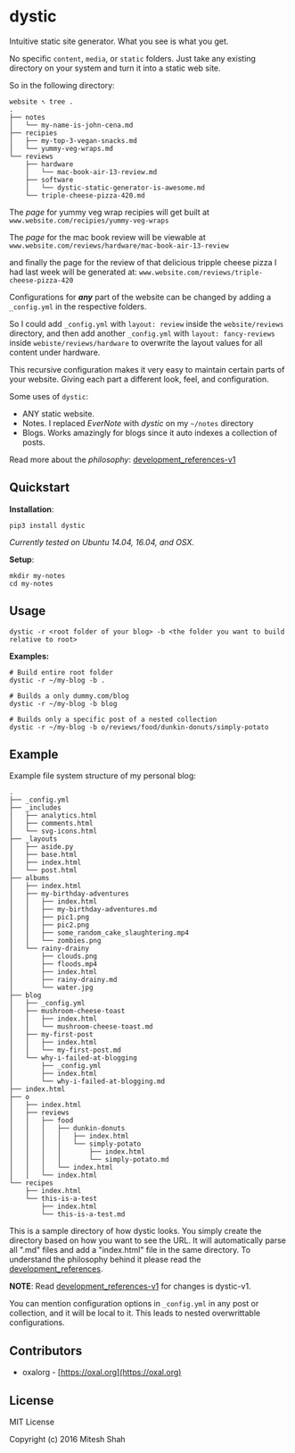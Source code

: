 # dystic

Intuitive static site generator. What you see is what you get.

No specific `content`, `media`, or `static` folders. Just take
any existing directory on your system and turn it into a static
web site.

So in the following directory:

```
website ➴ tree .
.
├── notes
│   └── my-name-is-john-cena.md
├── recipies
│   ├── my-top-3-vegan-snacks.md
│   └── yummy-veg-wraps.md
└── reviews
    ├── hardware
    │   └── mac-book-air-13-review.md
    ├── software
    │   └── dystic-static-generator-is-awesome.md
    └── triple-cheese-pizza-420.md
```

The *page* for yummy veg wrap recipies will get built at 
`www.website.com/recipies/yummy-veg-wraps`

The *page* for the mac book review will be viewable at
`www.website.com/reviews/hardware/mac-book-air-13-review`

and finally the page for the review of that delicious tripple
cheese pizza I had last week will be generated at:
`www.website.com/reviews/triple-cheese-pizza-420`

Configurations for ***any*** part of the website can be
changed by adding a `_config.yml` in the respective folders.

So I could add `_config.yml` with `layout: review` inside the
`website/reviews` directory, and then add another `_config.yml`
with `layout: fancy-reviews` inside `webiste/reviews/hardware`
to overwrite the layout values for all content under hardware.

This recursive configuration makes it very easy to maintain
certain parts of your website. Giving each part a different
look, feel, and configuration.

Some uses of `dystic`:

- ANY static website.
- Notes. I replaced *EverNote* with *dystic* on my `~/notes`
  directory
- Blogs. Works amazingly for blogs since it auto indexes
  a collection of posts.

Read more about the *philosophy*: [development_references-v1](https://github.com/oxalorg/dystic/blob/master/development_reference-v1.md)

## Quickstart

**Installation**:

```
pip3 install dystic
```

*Currently tested on Ubuntu 14.04, 16.04, and OSX.*

**Setup**:

```
mkdir my-notes
cd my-notes
```

## Usage

```
dystic -r <root folder of your blog> -b <the folder you want to build relative to root>
```

**Examples:**

```
# Build entire root folder
dystic -r ~/my-blog -b .

# Builds a only dummy.com/blog
dystic -r ~/my-blog -b blog

# Builds only a specific post of a nested collection
dystic -r ~/my-blog -b o/reviews/food/dunkin-donuts/simply-potato
```

## Example

Example file system structure of my personal blog:

```
.
├── _config.yml
├── _includes
│   ├── analytics.html
│   ├── comments.html
│   └── svg-icons.html
├── _layouts
│   ├── aside.py
│   ├── base.html
│   ├── index.html
│   └── post.html
├── albums
│   ├── index.html
│   ├── my-birthday-adventures
│   │   ├── index.html
│   │   ├── my-birthday-adventures.md
│   │   ├── pic1.png
│   │   ├── pic2.png
│   │   ├── some_random_cake_slaughtering.mp4
│   │   └── zombies.png
│   └── rainy-drainy
│       ├── clouds.png
│       ├── floods.mp4
│       ├── index.html
│       ├── rainy-drainy.md
│       └── water.jpg
├── blog
│   ├── _config.yml
│   ├── mushroom-cheese-toast
│   │   ├── index.html
│   │   └── mushroom-cheese-toast.md
│   ├── my-first-post
│   │   ├── index.html
│   │   └── my-first-post.md
│   └── why-i-failed-at-blogging
│       ├── _config.yml
│       ├── index.html
│       └── why-i-failed-at-blogging.md
├── index.html
├── o
│   ├── index.html
│   ├── reviews
│   │   ├── food
│   │   │   ├── dunkin-donuts
│   │   │   │   ├── index.html
│   │   │   │   └── simply-potato
│   │   │   │       ├── index.html
│   │   │   │       └── simply-potato.md
│   │   │   └── index.html
│   │   └── index.html
└── recipes
    ├── index.html
    └── this-is-a-test
        ├── index.html
        └── this-is-a-test.md
```

This is a sample directory of how dystic looks. You
simply create the directory based on how you want to see
the URL. It will automatically parse all ".md" files
and add a "index.html" file in the same directory. To
understand the philosophy behind it please read the
[development_references](https://github.com/oxalorg/dystic/blob/master/development_reference.md).

**NOTE**: Read [development_references-v1](https://github.com/oxalorg/dystic/blob/master/development_reference-v1.md) for changes is
dystic-v1.

You can mention configuration options in `_config.yml` in any
post or collection, and it will be local to it. This leads to
nested overwrittable configurations.

## Contributors

- oxalorg - [https://oxal.org](https://oxal.org)

## License

MIT License

Copyright (c) 2016 Mitesh Shah
